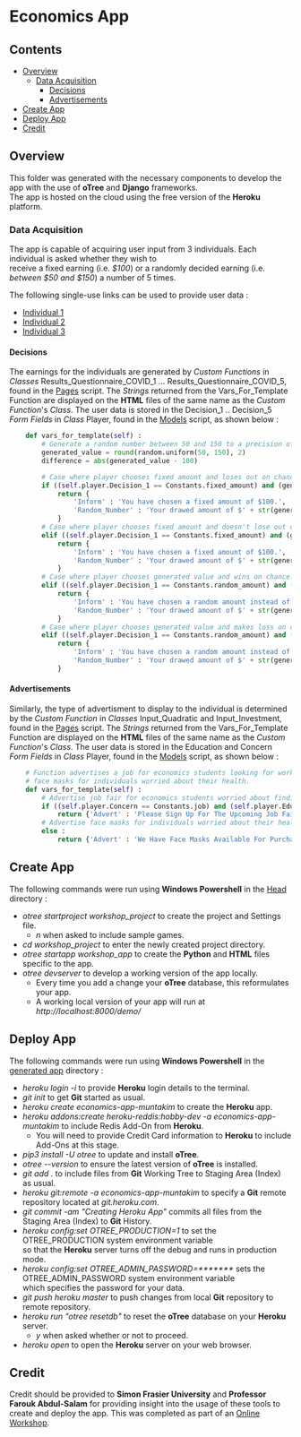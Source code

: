 # Economics App

## Contents
* [Overview](#Overview)
    * [Data Acquisition](#Data-Acquisition)
        * [Decisions](#Decisions)
        * [Advertisements](#Advertisements)
* [Create App](#Create-App)
* [Deploy App](#Deploy-App)
* [Credit](#Credit)

## Overview
This folder was generated with the necessary components to develop the app with the use of <b>oTree</b> and <b>Django</b> frameworks.</br>
The app is hosted on the cloud using the free version of the <b>Heroku</b> platform. 

### Data Acquisition
The app is capable of acquiring user input from 3 individuals. Each individual is asked whether they wish to</br>
receive a fixed earning (i.e. <i>$100</i>) or a randomly decided earning (i.e. <i>between $50 and $150</i>) a number of 5 times. 

The following single-use links can be used to provide user data :
<ul>
    <li><a href = "https://economics-app-muntakim.herokuapp.com/InitializeParticipant/kmzmts3v">Individual 1</a></li>    
    <li><a href = "https://economics-app-muntakim.herokuapp.com/InitializeParticipant/23z4lvkk">Individual 2</a></li>
    <li><a href = "https://economics-app-muntakim.herokuapp.com/InitializeParticipant/6kaq3oo8">Individual 3</a></li>
</ul>

#### Decisions
The earnings for the individuals are generated by <i>Custom Functions</i> in <i>Classes</i> Results_Questionnaire_COVID_1 ... Results_Questionnaire_COVID_5, found in the <a href = "workshop_app/pages.py">Pages</a> script. The <i>Strings</i> returned from the Vars_For_Template Function are displayed on the <b>HTML</b> files of the same name as the <i>Custom Function</i>'s <i>Class</i>. The user data is stored in the Decision_1 .. Decision_5 <i>Form Fields</i> in <i>Class</i> Player, found in the <a href = "workshop_app/models.py">Models</a> script, as shown below :

```python
    def vars_for_template(self) :
        # Generate a random number between 50 and 150 to a precision of 2 decimal points.
        generated_value = round(random.uniform(50, 150), 2)
        difference = abs(generated_value - 100)

        # Case where player chooses fixed amount and loses out on chance for generated value.
        if ((self.player.Decision_1 == Constants.fixed_amount) and (generated_value > 100)) :
            return {
                'Inform' : 'You have chosen a fixed amount of $100.',
                'Random_Number' : 'Your drawed amount of $' + str(generated_value) + ' would have been greater than the constant amount of $100 by $' + str(round(difference, 2)) + '.'
            }
        # Case where player chooses fixed amount and doesn't lose out on chance for generated value.
        elif ((self.player.Decision_1 == Constants.fixed_amount) and (generated_value < 100)) :
            return {
                'Inform' : 'You have chosen a fixed amount of $100.',
                'Random_Number' : 'Your drawed amount of $' + str(generated_value) + ' would have been less than the constant amount of $100 by $' + str(round(difference, 2)) + '.'
            }
        # Case where player chooses generated value and wins on chance.
        elif ((self.player.Decision_1 == Constants.random_amount) and (generated_value > 100)) :
            return {
                'Inform' : 'You have chosen a random amount instead of the constant amount of $100.',
                'Random_Number' : 'Your drawed amount of $' + str(generated_value) + ' is greater than the constant amount of $100 by $' + str(round(difference, 2)) + '.'                
            }
        # Case where player chooses generated value and makes loss on chance.
        elif ((self.player.Decision_1 == Constants.random_amount) and (generated_value < 100)) :
            return {
                'Inform' : 'You have chosen a random amount instead of the constant amount of $100.',
                'Random_Number' : 'Your drawed amount of $' + str(generated_value) + ' is less than the constant amount of $100 by $' + str(round(difference, 2)) + '.'                
            }
```

#### Advertisements
Similarly, the type of advertisment to display to the individual is determined by the <i>Custom Function</i> in <i>Classes</i> Input_Quadratic and Input_Investment, found in the <a href = "workshop_app/pages.py">Pages</a> script. The <i>Strings</i> returned from the Vars_For_Template Function are displayed on the <b>HTML</b> files of the same name as the <i>Custom Function</i>'s <i>Class</i>. The user data is stored in the Education and Concern <i>Form Fields</i> in <i>Class</i> Player, found in the <a href = "workshop_app/models.py">Models</a> script, as shown below :

```python
    # Function advertises a job for economics students looking for work and 
    # face masks for individuals worried about their health.
    def vars_for_template(self) :
        # Advertise job fair for economics students worried about finding a job.
        if ((self.player.Concern == Constants.job) and (self.player.Education == Constants.economics)) :
            return {'Advert' : 'Please Sign Up For The Upcoming Job Fair.'}
        # Advertise face masks for individuals worried about their health.
        else :
            return {'Advert' : 'We Have Face Masks Available For Purchase.'}
```

## Create App
The following commands were run using <b>Windows Powershell</b> in the <a href = "https://github.com/Dipto9999/Data_Collection_App">Head</a> directory :
<ul>
    <li>
        <i>otree startproject workshop_project</i> to create the project and Settings file.
        <ul>
            <li><i>n</i> when asked to include sample games.</li>
        </ul>
    </li>
    <li><i>cd workshop_project</i> to enter the newly created project directory.</li>
    <li><i>otree startapp workshop_app</i> to create the <b>Python</b> and <b>HTML</b> files specific to the app.</li>
    <li>
        <i>otree devserver</i> to develop a working version of the app locally.
        <ul>
            <li>Every time you add a change your <b>oTree</b> database, this reformulates your app.</li>
            <li>A working local version of your app will run at <i>http://localhost:8000/demo/</i></li>
        </ul>
    </li>
</ul>

## Deploy App
The following commands were run using <b>Windows Powershell</b> in the 
<a href = "https://github.com/Dipto9999/Data_Collection_App/tree/master/workshop_project">generated app</a> directory :

<ul>
    <li><i>heroku login -i</i> to provide <b>Heroku</b> login details to the terminal.</li>
    <li><i>git init</i> to get <b>Git</b> started as usual.</li>
    <li><i>heroku create economics-app-muntakim</i> to create the <b>Heroku</b> app.</li>
    <li>
        <i>heroku addons:create heroku-reddis:hobby-dev -a economics-app-muntakim</i> to include Redis Add-On from <b>Heroku</b>.
        <ul>
            <li>You will need to provide Credit Card information to <b>Heroku</b> to include Add-Ons at this stage.</li>
        </ul>
    </li>
    <li><i>pip3 install -U otree</i> to update and install <b>oTree</b>.</li>
    <li><i>otree --version</i> to ensure the latest version of <b>oTree</b> is installed.</li>
    <li><i>git add .</i> to include files from <b>Git</b> Working Tree to Staging Area (Index) as usual.</li>
    <li><i>heroku git:remote -a economics-app-muntakim</i> to specify a <b>Git</b> remote repository located at <i>git.heroku.com</i>.</li>
    <li><i>git commit -am "Creating Heroku App"</i> commits all files from the Staging Area (Index) to <b>Git</b> History.</li>
    <li>
        <i>heroku config:set OTREE_PRODUCTION=1</i> to set the OTREE_PRODUCTION system environment variable</br>
           so that the <b>Heroku</b> server turns off the debug and runs in production mode.
    </li>
    <li>
        <i>heroku config:set OTREE_ADMIN_PASSWORD=*******</i> sets the OTREE_ADMIN_PASSWORD system environment variable</br>
           which specifies the password for your data.
    </li>
    <li><i>git push heroku master</i> to push changes from local <b>Git</b> repository to remote repository.</li>
    <li>
        <i>heroku run "otree resetdb"</i> to reset the <b>oTree</b> database on your <b>Heroku</b> server.
        <ul>
            <li><i>y</i> when asked whether or not to proceed.</li>
        </ul>
    </li>
    <li><i>heroku open</i> to open the <b>Heroku</b> server on your web browser.</li>
</ul>

## Credit
Credit should be provided to <b>Simon Frasier University</b> and <b>Professor Farouk Abdul-Salam</b> for providing
insight into the usage of these tools to create and deploy the app. This was completed as part of an 
<a href = "https://sites.google.com/view/farouk-abdul-salam/my-teaching-workshop/workshop?authuser=0">Online Workshop</a>.